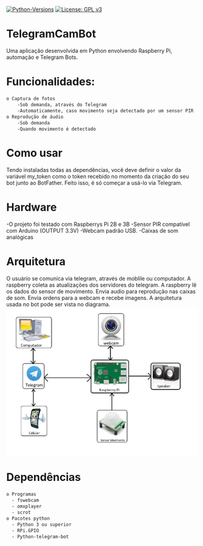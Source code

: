 [![Python-Versions](https://img.shields.io/badge/python-3.4%2C%203.5-blue.svg)](https://www.python.org/)
[![License: GPL v3](https://img.shields.io/badge/License-GPL%20v3-blue.svg)](https://www.gnu.org/licenses/gpl-3.0)
# TelegramCamBot
Uma aplicação desenvolvida em Python envolvendo Raspberry Pi, automação e Telegram Bots. 

# Funcionalidades:
    o Captura de fotos
        -Sob demanda, através do Telegram
        -Automaticamente, caso movimento seja detectado por um sensor PIR
    o Reprodução de áudio
        -Sob demanda
        -Quando movimento é detectado
# Como usar
Tendo instaladas todas as dependências, você deve definir o valor da variável my_token como o token recebido no momento da criação do seu bot junto ao BotFather. Feito isso, é só começar a usá-lo via Telegram.

# Hardware
-O projeto foi testado com Raspberrys Pi 2B e 3B
-Sensor PIR compatível com Arduino (OUTPUT 3.3V)
-Webcam padrão USB.
-Caixas de som analógicas

# Arquitetura
O usuário se comunica via telegram, através de moblile ou computador. A raspberry coleta as atualizações dos servidores do telegram. A raspberry lê os dados do sensor de movimento. Envia audio para reprodução nas caixas de som. Envia ordens para a webcam e recebe imagens.
A arquitetura usada no bot pode ser vista no diagrama.
![alt text](https://github.com/kenchen12/TelegramCamBot/blob/kenchen12-patch-1/Diagram.png?raw=true)
# Dependências
    o Programas
      - fswebcam
      - omxplayer
      - scrot
    o Pacotes python
      - Python 3 ou superior
      - RPi.GPIO
      - Python-telegram-bot
      

